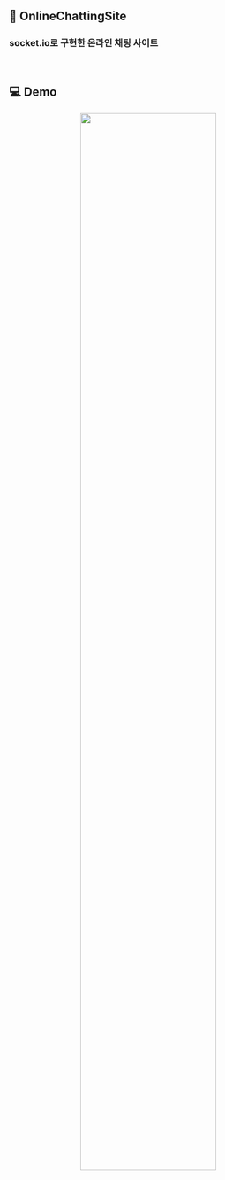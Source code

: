 <p align="center"><img style="height:15px;" src="https://img.shields.io/badge/HTML5-E34F26?style=flat-square&logo=HTML5&logoColor=white"/> 
<img style="height:15px;" src="https://img.shields.io/badge/CSS3-1572B6?style=flat-square&logo=CSS3&logoColor=white"/>
<img style="height:15px;" src="https://img.shields.io/badge/JavaScript-F7DF1E?style=flat-square&logo=JavaScript&logoColor=black"/>
<img style="height:15px;" src="https://img.shields.io/badge/jQuery-0769AD?style=flat-square&logo=jQuery&logoColor=white"/>
<img style="height:15px;" src="https://img.shields.io/badge/Node.js-339933?style=flat-square&logo=Node.js&logoColor=white"/>
<img style="height:15px;" src="https://img.shields.io/badge/JSON-000000?style=flat-square&logo=JSON&logoColor=white"/>
<img style="height:15px;" src="https://img.shields.io/badge/Socket.io-010101?style=flat-square&logo=Socket.io&logoColor=white"/>
</p>

## 💬 OnlineChattingSite
### socket.io로 구현한 온라인 채팅 사이트

</br>

## 💻 Demo
<div align="center">
<img width="70%" src="https://user-images.githubusercontent.com/72849620/191047739-c7b3aede-96d2-45bb-9d27-9ec0b9a30a65.gif"></img>
</div>
